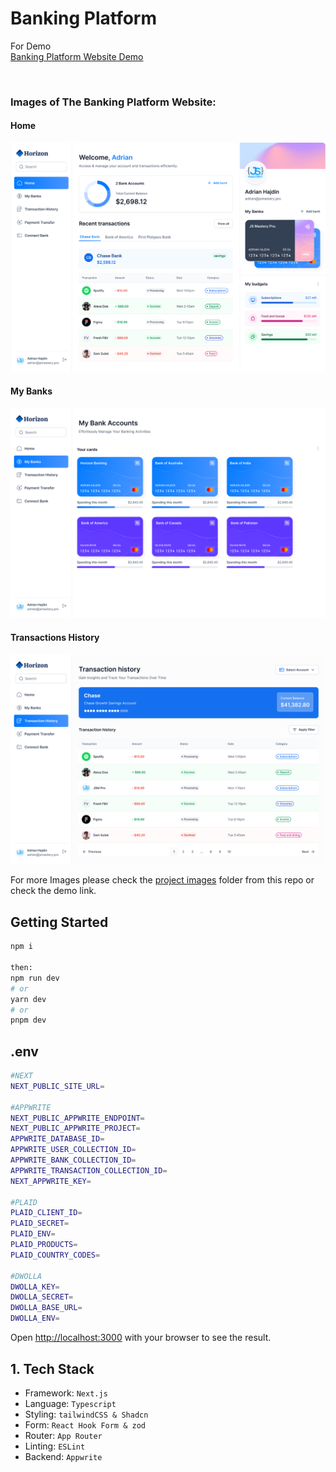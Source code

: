 # Banking Platform



For Demo <br />
[Banking Platform Website Demo](https://horizon-banking-kohl.vercel.app/) <br />




<br/>


### Images of The Banking Platform Website:

#### Home
![Nextjs Personal Blog Website](public/images/home.png)

#### My Banks
![Nextjs Personal Blog Website About Page](public/images/bank-accounts.png)

#### Transactions History
![Next.js Personal Blog Website Contact Page](public/images/transactions.png)

For more Images please check the [project images](https://github.com/mohamedelmougy/horizon-banking/tree/main/public/images) folder from this repo or check the demo link. 




## Getting Started

```bash
npm i

then:
npm run dev
# or
yarn dev
# or
pnpm dev
```
## .env
```bash
#NEXT
NEXT_PUBLIC_SITE_URL=

#APPWRITE
NEXT_PUBLIC_APPWRITE_ENDPOINT=
NEXT_PUBLIC_APPWRITE_PROJECT=
APPWRITE_DATABASE_ID=
APPWRITE_USER_COLLECTION_ID=
APPWRITE_BANK_COLLECTION_ID=
APPWRITE_TRANSACTION_COLLECTION_ID=
NEXT_APPWRITE_KEY=

#PLAID
PLAID_CLIENT_ID=
PLAID_SECRET=
PLAID_ENV=
PLAID_PRODUCTS=
PLAID_COUNTRY_CODES=

#DWOLLA
DWOLLA_KEY=
DWOLLA_SECRET=
DWOLLA_BASE_URL=
DWOLLA_ENV=

```
Open [http://localhost:3000](http://localhost:3000) with your browser to see the result.

## 1. Tech Stack

- Framework: `Next.js`
- Language: `Typescript`
- Styling: `tailwindCSS & Shadcn`
- Form: `React Hook Form & zod`
- Router: `App Router`
- Linting: `ESLint`
- Backend: `Appwrite`
